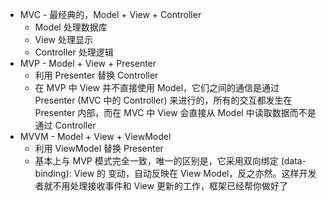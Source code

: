 - MVC - 最经典的，Model + View + Controller  
	- Model 处理数据库  
	- View 处理显示  
	- Controller 处理逻辑  
- MVP - Model + View + Presenter  
	- 利用 Presenter 替换 Controller  
	- 在 MVP 中 View 并不直接使用 Model，它们之间的通信是通过 Presenter (MVC 中的 Controller) 来进行的，所有的交互都发生在 Presenter 内部，而在 MVC 中 View 会直接从 Model 中读取数据而不是通过 Controller  
- MVVM - Model + View + ViewModel  
	- 利用 ViewModel 替换 Presenter  
	- 基本上与 MVP 模式完全一致，唯一的区别是，它采用双向绑定 (data-binding): View 的 变动，自动反映在 View Model，反之亦然。这样开发者就不用处理接收事件和 View 更新的工作，框架已经帮你做好了  
